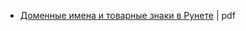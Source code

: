 
* [Доменные имена и товарные знаки в Рунете](https://onlinepatent.ru/files/domains_report_16.01.2018.pdf) | pdf
